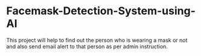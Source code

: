 # Facemask-Detection-System-using-AI
This project will help to find out the person who is wearing a mask or not and also send email alert to that person as per admin instruction. 
